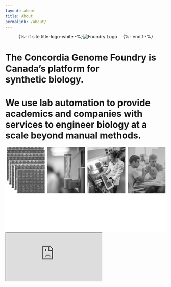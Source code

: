 ```yaml
---
layout: about
title: About
permalink: /about/
---
```


<div class="row" style="display: flex; align-items: center; justify-content: center">
    {%- if site.title-logo-white -%}
        <img src="{{ site.title-logo-white | relative_url }}" style="width: 25%; alignment: center" alt="Foundry Logo">
    {%- endif -%}
</div>
<div class="about-center-title">
    <h1>
        The Concordia Genome Foundry is Canada’s platform for <br>synthetic biology.
    </h1>
</div> 
<div class="about-info-text">
    <h1>
    We use lab automation to provide academics and companies with services to engineer biology at a scale beyond manual methods.
    </h1>
</div>
<div class="row" style="display: flex; align-items: center; justify-content: center">
    <img src="/assets/images/bw_about.svg" style="width: 100%; alignment: center" alt="Foundry Lab">
</div>
<div class="row">
    <div class="col-2"></div>
    <div class="col-8">
        <div class="video-container">
            <iframe src="https://www.youtube.com/embed/pxanF3hZ4wk?autoplay=1" allow="accelerometer; clipboard-write; encrypted-media; gyroscope; picture-in-picture" allowfullscreen> </iframe>
        </div>
    </div>
    <div class="col-2"></div>
</div>
